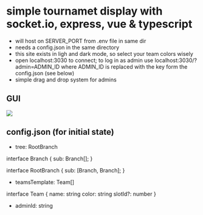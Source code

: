 # simple tournamet display with socket.io, express, vue & typescript

- will host on SERVER_PORT from .env file in same dir
- needs a config.json in the same directory
- this site exists in ligh and dark mode, so select your team colors wisely
- open localhost:3030 to connect; to log in as admin use localhost:3030/?admin=ADMIN_ID where ADMIN_ID is replaced with the key form the config.json (see below)
- simple drag and drop system for admins

## GUI
![](https://github.com/blxckOxymoron/blxckOxymoron/blob/main/images/tournament-tree/gui.png)

## config.json (for initial state)

- tree: RootBranch

interface Branch {
sub: Branch[];
}

interface RootBranch {
sub: [Branch, Branch];
}

- teamsTemplate: Team[]

interface Team {
name: string
color: string
slotId?: number
}

- adminId: string
